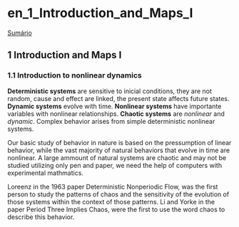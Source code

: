 # en\_1\_Introduction\_and\_Maps\_I

[Sumário](./)

## 1 Introduction and Maps I

### 1.1 Introduction to nonlinear dynamics

**Deterministic systems** are sensitive to inicial conditions, they are not random, cause and effect are linked, the present state affects future states. **Dynamic systems** evolve with time. **Nonlinear systems** have importante variables with nonlinear relationships. **Chaotic systems** are _nonlinear_ and _dynamic_. Complex behavior arises from simple deterministic nonlinear systems.

Our basic study of behavior in nature is based on the pressumption of linear behavior, while the vast majority of natural behaviors that evolve in time are nonlinear. A large ammount of natural systems are chaotic and may not be studied utilizing only pen and paper, we need the help of computers with experimental mathmatics.

Loreenz in the 1963 paper Deterministic Nonperiodic Flow, was the first person to study the patterns of chaos and the sensitivity of the evolution of those systems within the context of those patterns. Li and Yorke in the paper Period Three Implies Chaos, were the first to use the word chaos to describe this behavior.

